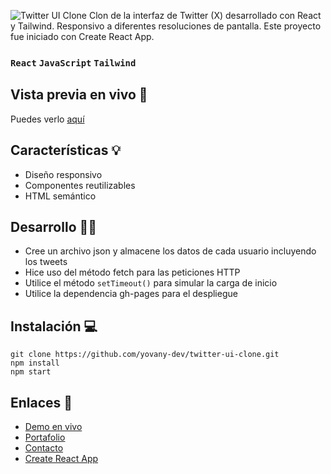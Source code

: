 ![Twitter UI Clone](https://github.com/yovany-dev/twitter-ui-clone/blob/main/src/assets/images/twitter-ui-clone.png)
Clon de la interfaz de Twitter (X) desarrollado con React y Tailwind. Responsivo a diferentes resoluciones de pantalla. Este proyecto fue iniciado con Create React App.

### `React` `JavaScript` `Tailwind`

## Vista previa en vivo 🚀
Puedes verlo [aquí](https://yovany-dev.github.io/twitter-ui-clone/)

## Características 💡
- Diseño responsivo
- Componentes reutilizables
- HTML semántico

## Desarrollo 🔧🔨
- Cree un archivo json y almacene los datos de cada usuario incluyendo los tweets
- Hice uso del método fetch para las peticiones HTTP
- Utilice el método `setTimeout()` para simular la carga de inicio
- Utilice la dependencia gh-pages para el despliegue

## Instalación 💻
```
git clone https://github.com/yovany-dev/twitter-ui-clone.git
npm install
npm start
```

## Enlaces 📌
- [Demo en vivo](https://yovany-dev.github.io/twitter-ui-clone/)
- [Portafolio](https://yovany-dev.github.io/)
- [Contacto](mailto:yovanymorales.contact@gmail.com)
- [Create React App](https://create-react-app.dev/)
